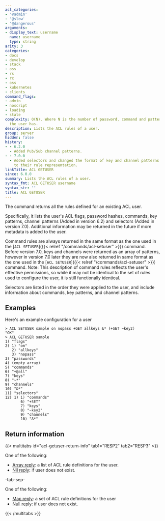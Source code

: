 ```yaml
---
acl_categories:
- '@admin'
- '@slow'
- '@dangerous'
arguments:
- display_text: username
  name: username
  type: string
arity: 3
categories:
- docs
- develop
- stack
- oss
- rs
- rc
- oss
- kubernetes
- clients
command_flags:
- admin
- noscript
- loading
- stale
complexity: O(N). Where N is the number of password, command and pattern rules that
  the user has.
description: Lists the ACL rules of a user.
group: server
hidden: false
history:
- - 6.2.0
  - Added Pub/Sub channel patterns.
- - 7.0.0
  - Added selectors and changed the format of key and channel patterns from a list
    to their rule representation.
linkTitle: ACL GETUSER
since: 6.0.0
summary: Lists the ACL rules of a user.
syntax_fmt: ACL GETUSER username
syntax_str: ''
title: ACL GETUSER
---
```

The command returns all the rules defined for an existing ACL user.

Specifically, it lists the user's ACL flags, password hashes, commands, key patterns, channel patterns (Added in version 6.2) and selectors (Added in version 7.0).
Additional information may be returned in the future if more metadata is added to the user.

Command rules are always returned in the same format as the one used in the [`ACL SETUSER`]({{< relref "/commands/acl-setuser" >}}) command.
Before version 7.0, keys and channels were returned as an array of patterns, however in version 7.0 later they are now also returned in same format as the one used in the [`ACL SETUSER`]({{< relref "/commands/acl-setuser" >}}) command.
Note: This description of command rules reflects the user's effective permissions, so while it may not be identical to the set of rules used to configure the user, it is still functionally identical.

Selectors are listed in the order they were applied to the user, and include information about commands, key patterns, and channel patterns.

## Examples

Here's an example configuration for a user

```
> ACL SETUSER sample on nopass +GET allkeys &* (+SET ~key2)
"OK"
> ACL GETUSER sample
1) "flags"
2) 1) "on"
   2) "allkeys"
   3) "nopass"
3) "passwords"
4) (empty array)
5) "commands"
6) "+@all"
7) "keys"
8) "~*"
9) "channels"
10) "&*"
11) "selectors"
12) 1) 1) "commands"
       6) "+SET"
       7) "keys"
       8) "~key2"
       9) "channels"
       10) "&*"
```

## Return information

{{< multitabs id="acl-getuser-return-info" 
    tab1="RESP2" 
    tab2="RESP3" >}}

One of the following:
* [Array reply](../../develop/reference/protocol-spec#arrays): a list of ACL rule definitions for the user.
* [Nil reply](../../develop/reference/protocol-spec#bulk-strings): if user does not exist.

-tab-sep-

One of the following:
* [Map reply](../../develop/reference/protocol-spec#maps): a set of ACL rule definitions for the user
* [Null reply](../../develop/reference/protocol-spec#nulls): if user does not exist.

{{< /multitabs >}}
